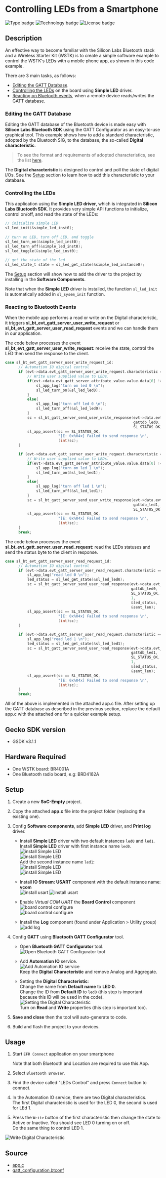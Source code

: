
# Controlling LEDs from a Smartphone
![Type badge](https://img.shields.io/badge/dynamic/json?url=https://raw.githubusercontent.com/SiliconLabs/application_examples_ci/master/bluetooth_applications/bluetooth_controlling_LEDs_from_Smartphone_common.json&label=Type&query=type&color=green)
![Technology badge](https://img.shields.io/badge/dynamic/json?url=https://raw.githubusercontent.com/SiliconLabs/application_examples_ci/master/bluetooth_applications/bluetooth_controlling_LEDs_from_Smartphone_common.json&label=Technology&query=technology&color=green)
![License badge](https://img.shields.io/badge/dynamic/json?url=https://raw.githubusercontent.com/SiliconLabs/application_examples_ci/master/bluetooth_applications/bluetooth_controlling_LEDs_from_Smartphone_common.json&label=License&query=license&color=green)

## Description

An effective way to become familiar with the Silicon Labs Bluetooth stack and a Wireless Starter Kit (WSTK) is to create a simple software example to control the WSTK's LEDs with a mobile phone app, as shown in this code example.

There are 3 main tasks, as follows:

* [Editing the GATT Database](#Editing-the-GATT-Database).
* [Controlling the LEDs](#Controlling-the-LEDs) on the board using **Simple LED** driver.
* [Reacting on Bluetooth events](#Reacting-to-Bluetooth-Events), when a remote device reads/writes the GATT database.

### Editing the GATT Database

Editing the GATT database of the Bluetooth device is made easy with **Silicon Labs Bluetooth SDK** using the GATT Configurator as an easy-to-use graphical tool. This example shows how to add a standard characteristic, adopted by the Bluetooth SIG, to the database, the so-called **Digital characteristic**.

> To see the format and requirements of adopted characteristics, see the list [here](https://www.bluetooth.com/specifications/gatt/characteristics/).

The **Digital characteristic** is designed to control and poll the state of digital I/Os. See the [Setup](#setup) section to learn how to add this characteristic to your database.

### Controlling the LEDs

This application using the **Simple LED driver**, which is integrated in **Silicon Labs Bluetooth SDK**. It provides very simple API functions to initialize, control on/off, and read the state of the LEDs:

```C
// initialize simple LED
sl_led_init(&simple_led_inst0);
 
// turn on LED, turn off LED, and toggle
sl_led_turn_on(&simple_led_inst0);
sl_led_turn_off(&simple_led_inst0);
sl_led_toggle(&simple_led_inst0);
 
// get the state of the led
sl_led_state_t state = sl_led_get_state(&simple_led_instance0);
```

The [Setup](#setup) section will show how to add the driver to the project by installing in the **Software Components**.

Note that when the **Simple LED** driver is installed, the function `sl_led_init` is automatically added in `sl_sysem_init` function.

### Reacting to Bluetooth Events

When the mobile app performs a read or write on the Digital characteristic, it triggers **sl_bt_evt_gatt_server_user_write_request** or  **sl_bt_evt_gatt_server_user_read_request** events and we can handle them in our application.

The code below processes the event **sl_bt_evt_gatt_server_user_write_request**: receive the state, control the LED then send the response to the client.

```C
case sl_bt_evt_gatt_server_user_write_request_id:
      // Automation IO digital control
      if (evt->data.evt_gatt_server_user_write_request.characteristic == gattdb_led0) {
          // Write user supplied value to LEDs.
          if(evt->data.evt_gatt_server_attribute_value.value.data[0] != 0){
              sl_app_log("turn on led 0 \n");
              sl_led_turn_on(&sl_led_led0);
          }
          else{
              sl_app_log("turn off led 0 \n");
              sl_led_turn_off(&sl_led_led0);
          }
          sc = sl_bt_gatt_server_send_user_write_response(evt->data.evt_gatt_server_user_write_request.connection,
                                                          gattdb_led0,
                                                          SL_STATUS_OK);
          sl_app_assert(sc == SL_STATUS_OK,
                        "[E: 0x%04x] Failed to send response \n",
                        (int)sc);
      }

      if (evt->data.evt_gatt_server_user_write_request.characteristic == gattdb_led1) {
          // Write user supplied value to LEDs.
          if(evt->data.evt_gatt_server_attribute_value.value.data[0] != 0){
              sl_app_log("turn on led 1 \n");
              sl_led_turn_on(&sl_led_led1);
          }
          else{
              sl_app_log("turn off led 1 \n");
              sl_led_turn_off(&sl_led_led1);
          }
          sc = sl_bt_gatt_server_send_user_write_response(evt->data.evt_gatt_server_user_write_request.connection,
                                                          gattdb_led1,
                                                          SL_STATUS_OK);
          sl_app_assert(sc == SL_STATUS_OK,
                        "[E: 0x%04x] Failed to send response \n",
                        (int)sc);
      }
      break;
```

The code below processes the event **sl_bt_evt_gatt_server_user_read_request**: read the LEDs statuses and send the status byte to the client in response.

```C
case sl_bt_evt_gatt_server_user_read_request_id:
      // Automation IO digital control
      if (evt->data.evt_gatt_server_user_read_request.characteristic == gattdb_led0) {
          sl_app_log("read led 0 \n");
          led_status = sl_led_get_state(&sl_led_led0);
          sc = sl_bt_gatt_server_send_user_read_response(evt->data.evt_gatt_server_user_read_request.connection,
                                                         gattdb_led0,
                                                         SL_STATUS_OK,
                                                         1,
                                                         &led_status,
                                                         &sent_len);
          sl_app_assert(sc == SL_STATUS_OK,
                        "[E: 0x%04x] Failed to send response \n",
                        (int)sc);
      }

      if (evt->data.evt_gatt_server_user_read_request.characteristic == gattdb_led1) {
          sl_app_log("read led 1 \n");
          led_status = sl_led_get_state(&sl_led_led1);
          sc = sl_bt_gatt_server_send_user_read_response(evt->data.evt_gatt_server_user_read_request.connection,
                                                         gattdb_led1,
                                                         SL_STATUS_OK,
                                                         1,
                                                         &led_status,
                                                         &sent_len);
          sl_app_assert(sc == SL_STATUS_OK,
                        "[E: 0x%04x] Failed to send response \n",
                        (int)sc);
      }
      break;
```

All of the above is implemented in the attached app.c file. After setting up the GATT database as described in the previous section, replace the default app.c with the attached one for a quicker example setup.

## Gecko SDK version ##

- GSDK v3.1.1

## Hardware Required ##

- One WSTK board: BR4001A
- One Bluetooth radio board, e.g: BRD4162A

## Setup

1. Create a new **SoC-Empty** project.

2. Copy the attached **app.c** file into the project folder (replacing the existing one).

3. Config **Software components**, add **Simple LED** driver, and **Print log** driver.

    - Install **Simple LED** driver with two default instances `led0` and `led1`.  
    Install **Simple LED** driver with first instance name `led0`.  
    ![install Simple LED](images/add_simple_led_driver_1.png)  
    ![install Simple LED](images/add_simple_led_driver_2.png)  
    Add the second instance name `led1`:  
    ![install Simple LED](images/add_simple_led_driver_3.png)  
    ![install Simple LED](images/add_simple_led_driver_4.png)  

    - Install **IO Stream: USART** component with the default instance name: **vcom**  
    ![install usart](images/add_io_stream_1.png)
    ![install usart](images/add_io_stream_2.png)

    - Enable *Virtual COM UART* the **Board Control** component  
    ![board control configure](images/board_control_1.png)  
    ![board control configure](images/board_control_2.png)  

    - Install the **Log** component (found under Application > Utility group)
    ![add log](images/add_log.png)  

4. Config **GATT** using **Bluetooth GATT Configurator** tool.

    - Open **Bluetooth GATT Configurator** tool.  
    ![Open **Bluetooth GATT Configurator** tool](images/open_gatt_config_tool.png)

    - Add **Automation IO** service.  
    ![Add **Automation IO** service](images/gatt_config.png)  
    Keep the **Digital Characteristic** and remove Analog and Aggregate.

    - Setting the **Digital Characteristic**:  
    Change the name from **Default name** to **LED 0**.  
    Change the ID from **Default ID** to `led0` (this step is important because this ID will be used in the code).
    ![Setting the **Digital Characteristic**](images/characteristic_setting.png)  
    Turn on **Read** and **Write** properties (this step is important too).

4. **Save and close** then the tool will auto-generate to code.

5. Build and flash the project to your devices.

## Usage

1. Start `EFR Connect` application on your smartphone

    Note that both Bluetooth and Location are required to use this App.

2. Select `Bluetooth Browser`.

3. Find the device called "LEDs Control" and press `Connect` button to connect.

4. In the Automation IO service, there are two Digital characteristics.  
    The first Digital characteristic is used for the LED 0, the second is used for LEd 1.

5. Press the `Write` button of the first characteristic then change the state to Active or Inactive. You should see LED 0 turning on or off.  
Do the same thing to control LED 1.

![Write Digital Characteristic](images/smart_phone.png)

## Source

- [app.c](src/app.c)
- [gatt_configuration.btconf](config/gatt_configuration.btconf)